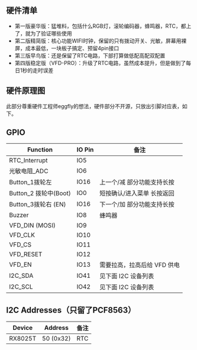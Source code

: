## 硬件清单
- 第一版豪华版：猛堆料，包括什么RGB灯，滚轮编码器，蜂鸣器，RTC，都上了，就为了验证哪些使用
- 第二版精简版：核心功能WIFI时钟，保留的只有拨动开关、光敏，屏幕用裸屏，成本最低，一块板子搞定、预留4pin接口
- 第三版早鸟版：还是保留了RTC电路，下部打算做低配高配双配置
- 第四版稳定版（VFD-PRO）：升级了RTC电路，虽然成本提升，但是做到了每日1秒的走时误差

## 硬件原理图

此部分尊重硬件工程师eggfly的想法，硬件部分不开源，只放出引脚对应表，如下。

## GPIO

| Function              | IO Pin | 备注                        |
| --------------------- | ------ | --------------------------- |
| RTC_Interrupt         | IO5    |                             |
| 光敏电阻_ADC          | IO6    |                             |
| Button_1拨轮左        | IO16   | 上一个/减  部分功能支持长按 |
| Button_2 拨轮中(Boot) | IO0    | 短按确认/进入菜单  长按返回 |
| Button_3拨轮右 (EN)   | IO16   | 下一个/加  部分功能支持长按 |
| Buzzer                | IO8    | 蜂鸣器                      |
| VFD_DIN (MOSI)        | IO9    |                             |
| VFD_CLK               | IO10   |                             |
| VFD_CS                | IO11   |                             |
| VFD_RESET             | IO12   |                             |
| VFD_EN                | IO13   | 需要拉高，拉高后给 VFD 供电 |
| I2C_SDA               | IO41   | 见下面 I2C 设备列表         |
| I2C_SCL               | IO42   | 见下面 I2C 设备列表         |

## I2C Addresses（只留了PCF8563）

| Device  | Address   | 备注 |
| ------- | --------- | ---- |
| RX8025T | 50 (0x32) | RTC  |
